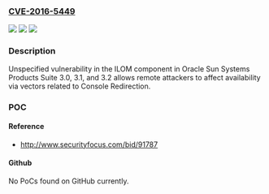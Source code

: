 ### [CVE-2016-5449](https://cve.mitre.org/cgi-bin/cvename.cgi?name=CVE-2016-5449)
![](https://img.shields.io/static/v1?label=Product&message=n%2Fa&color=blue)
![](https://img.shields.io/static/v1?label=Version&message=n%2Fa&color=blue)
![](https://img.shields.io/static/v1?label=Vulnerability&message=n%2Fa&color=brighgreen)

### Description

Unspecified vulnerability in the ILOM component in Oracle Sun Systems Products Suite 3.0, 3.1, and 3.2 allows remote attackers to affect availability via vectors related to Console Redirection.

### POC

#### Reference
- http://www.securityfocus.com/bid/91787

#### Github
No PoCs found on GitHub currently.

